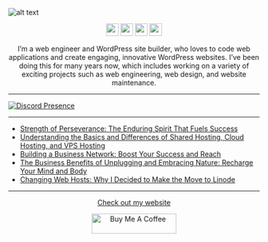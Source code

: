 ![alt text](https://github.com/nathanhenniges/nathanhenniges/blob/main/cover.png?raw=true "Github Cover")

<p align="center">
<a href="https://www.twitch.tv/mrdemonwolf"><img src="https://img.shields.io/badge/Twitch-00A2DB?&style=for-the-badge&logo=twitch&logoColor=white" height=25></a>
<a href="https://twitter.com/mrdemonwolf"><img src="https://img.shields.io/badge/Twitter-00A2DB?&style=for-the-badge&logo=Twitter&logoColor=white" height=25></a>
<a href="https://www.yotube.com/mrdemonwolf"><img src="https://img.shields.io/badge/YouTube-00A2DB?style=for-the-badge&logo=YoutUbe&logoColor=white" height=25></a>
<a href="https://www.linkedin.com/in/nathan-jk-henniges/"><img src="https://img.shields.io/badge/Nathanial_Henniges-00A2DB?style=for-the-badge&logo=linkedin&logoColor=white" height=25></a>
</p>

<p align="center">
I’m a web engineer and WordPress site builder, who loves to code web applications and create engaging, innovative WordPress websites. I’ve been doing this for many years now, which includes working on a variety of exciting projects such as web engineering, web design, and website maintenance.
</p>

---

[![Discord Presence](https://lanyard-profile-readme.vercel.app/api/104781632166223872?hideDiscrim=true)](https://discord.com/users/104781632166223872)

---

<!-- BLOG-POST-LIST:START -->
- [Strength of Perseverance: The Enduring Spirit That Fuels Success](https://www.mrdemonwolf.com/blog/strength-of-perseverance-the-enduring-spirit-that-fuels-success/)
- [Understanding the Basics and Differences of Shared Hosting, Cloud Hosting, and VPS Hosting](https://www.mrdemonwolf.com/blog/understanding-the-basics-and-differences-of-shared-hosting-cloud-hosting-and-vps-hosting/)
- [Building a Business Network: Boost Your Success and Reach](https://www.mrdemonwolf.com/blog/building-a-business-network-boost-your-success-and-reach/)
- [The Business Benefits of Unplugging and Embracing Nature: Recharge Your Mind and Body](https://www.mrdemonwolf.com/blog/the-business-benefits-of-unplugging-and-embracing-nature-recharge-your-mind-and-body/)
- [Changing Web Hosts: Why I Decided to Make the Move to Linode](https://www.mrdemonwolf.com/blog/changing-web-hosts-why-i-decided-to-make-the-move-to-linode/)
<!-- BLOG-POST-LIST:END -->

---

<p align="center">
  <a href="https://www.mrdemonwolf.com">Check out my website</a>
</p>
<p align="center">
  <a
    href="https://www.buymeacoffee.com/mrdemonwolf"
    target="_blank"
    rel="noreferrer nofollow"
  >
    <img
      src="https://cdn.buymeacoffee.com/buttons/default-red.png"
      alt="Buy Me A Coffee"
      height="40"
      width="170"
    />
  </a>
</p>
